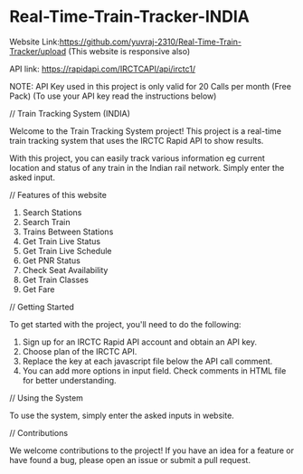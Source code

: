 # Real-Time-Train-Tracker-INDIA

Website Link:https://github.com/yuvraj-2310/Real-Time-Train-Tracker/upload
(This website is responsive also)

API link: https://rapidapi.com/IRCTCAPI/api/irctc1/

NOTE: API Key used in this project is only valid for 20 Calls per month (Free Pack)
(To use your API key read the instructions below)

// Train Tracking System (INDIA)

Welcome to the Train Tracking System project! This project is a real-time train tracking system that uses the IRCTC Rapid API to show results.

With this project, you can easily track various information eg current location and status of any train in the Indian rail network. Simply enter the asked input. 

// Features of this website
1. Search Stations
2. Search Train
3. Trains Between Stations
4. Get Train Live Status
5. Get Train Live Schedule
6. Get PNR Status
7. Check Seat Availability
8. Get Train Classes
9. Get Fare

// Getting Started

To get started with the project, you'll need to do the following:

1. Sign up for an IRCTC Rapid API account and obtain an API key.
2. Choose plan of the IRCTC API.
3. Replace the key at each javascript file below the API call comment.
4. You can add more options in input field. Check comments in HTML file for better understanding.

// Using the System

To use the system, simply enter the asked inputs in website.

// Contributions

We welcome contributions to the project! If you have an idea for a feature or have found a bug, please open an issue or submit a pull request.
